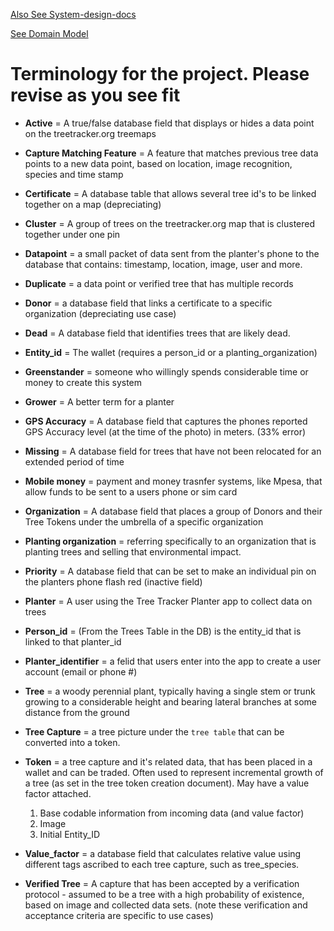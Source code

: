 [Also See System-design-docs](https://github.com/Greenstand/system-design-docs)

[See Domain Model](https://github.com/Greenstand/system-design-docs/blob/master/domain-model/domain_model.md)


# Terminology for the project. Please revise as you see fit

- **Active** = A true/false database field that displays or hides a data point on the treetracker.org treemaps
- **Capture Matching Feature** = A feature that matches previous tree data points to a new data point, based on location, image recognition, species and time stamp
- **Certificate** = A database table that allows several tree id's to be linked together on a map (depreciating)
- **Cluster** = A group of trees on the treetracker.org map that is clustered together under one pin
- **Datapoint** = a small packet of data sent from the planter's phone to the database that contains: timestamp, location, image, user and more.
- **Duplicate** = a data point or verified tree that has multiple records
- **Donor** = a database field that links a certificate to a specific organization (depreciating use case)
- **Dead** = A database field that identifies trees that are likely dead.
- **Entity_id** = The wallet (requires a person_id or a planting_organization)
- **Greenstander** = someone who willingly spends considerable time or money to create this system
- **Grower** = A better term for a planter
- **GPS Accuracy** = A database field that captures the phones reported GPS Accuracy level (at the time of the photo) in meters. (33% error)
- **Missing** = A database field for trees that have not been relocated for an extended period of time
- **Mobile money** = payment and money trasnfer systems, like Mpesa, that allow funds to be sent to a users phone or sim card
- **Organization** = A database field that places a group of Donors and their Tree Tokens under the umbrella of a specific organization
- **Planting organization** = referring specifically to an organization that is planting trees and selling that environmental impact.
- **Priority** = A database field that can be set to make an individual pin on the planters phone flash red (inactive field)
- **Planter** = A user using the Tree Tracker Planter app to collect data on trees
- **Person_id** = (From the Trees Table in the DB) is the entity_id that is linked to that planter_id
- **Planter_identifier** = a felid that users enter into the app to create a user account (email or phone #)
- **Tree** = a woody perennial plant, typically having a single stem or trunk growing to a considerable height and bearing lateral branches at some distance from the ground
- **Tree Capture** = a tree picture under the `tree table` that can be converted into a token.
- **Token** = a tree capture and it's related data, that has been placed in a wallet and can be traded. Often used to represent incremental growth of a tree (as set in the tree token creation document). May have a value factor attached.
   1. Base codable information from incoming data (and value factor)
   2. Image
   3. Initial Entity_ID

- **Value_factor** = a database field that calculates relative value using different tags ascribed to each tree capture, such as tree_species.
- **Verified Tree** = A capture that has been accepted by a verification protocol - assumed to be a tree with a high probability of existence, based on image and collected data sets. (note these verification and acceptance criteria are specific to use cases)
